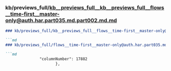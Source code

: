 ### kb/previews_full/kb__previews_full__kb__previews_full__flows__time-first__master-only@auth.har.part035.md.part002.md.md

```md
### kb/previews_full/kb__previews_full__flows__time-first__master-only@auth.har.part035.md.part002.md

```md
### kb/previews_full/flows__time-first__master-only@auth.har.part035.md (part 002)

```md
               "columnNumber": 17882
                      },

```

```

```

```
